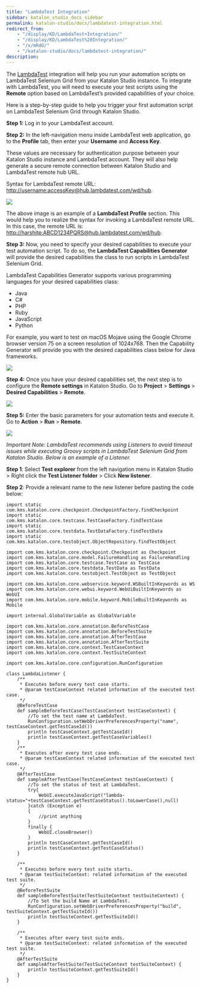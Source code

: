 ```yaml
---
title: "LambdaTest Integration" 
sidebar: katalon_studio_docs_sidebar
permalink: katalon-studio/docs/lambdatest-integration.html 
redirect_from:
    - "/display/KD/LambdaTest+Integration/"
    - "/display/KD/LambdaTest%20Integration/"
    - "/x/mRdO/"
    - "/katalon-studio/docs/lambdatest-integration/"
description: 
---
```

The [LambdaTest](http://www.lambdatest.com?fp_ref=emily81) integration will help you run your automation scripts on LambdaTest Selenium Grid from your Katalon Studio instance. To integrate with LambdaTest, you will need to execute your test scripts using the **Remote** option based on LambdaTest’s provided capabilities of your choice. 

Here is a step-by-step guide to help you trigger your first automation script on LambdaTest Selenium Grid through Katalon Studio.

**Step 1:** Log in to your LambdaTest account.

**Step 2:** In the left-navigation menu inside LambdaTest web application, go to the **Profile** tab, then enter your **Username** and **Access Key**.

These values are necessary for authentication purpose between your Katalon Studio instance and LambdaTest account. They will also help generate a secure remote connection between Katalon Studio and LambdaTest remote hub URL.

Syntax for LambdaTest remote URL: [http://username:accessKey@hub.lambdatest.com/wd/hub](http://username:accessKey@hub.lambdatest.com/wd/hub). 

![](../../images/katalon-studio/docs/lambdatest-integration/lambda-1.png)

The above image is an example of a **LambdaTest Profile** section. This would help you to realize the syntax for invoking a LambdaTest remote URL. In this case, the remote URL is: [http://harshitp:ABCD1234PQRS@hub.lambdatest.com/wd/hub](http://harshitp:ABCD1234PQRS@hub.lambdatest.com/wd/hub). 

**Step 3:** Now, you need to specify your desired capabilities to execute your test automation script. To do so, the **LambdaTest Capabilities Generator** will provide the desired capabilities the class to run scripts in LambdaTest Selenium Grid. 

LambdaTest Capabilities Generator supports various programming languages for your desired capabilities class:

*   Java
*   C#
*   PHP
*   Ruby
*   JavaScript
*   Python

For example, you want to test on macOS Mojave using the Google Chrome browser version 75 on a screen resolution of 1024x768. Then the Capability Generator will provide you with the desired capabilities class below for Java frameworks.

![](../../images/katalon-studio/docs/lambdatest-integration/lambda-2.png)


**Step 4:** Once you have your desired capabilities set, the next step is to configure the **Remote settings** in Katalon Studio. Go to **Project** > **Settings** > **Desired Capabilities** > **Remote**.

![](../../images/katalon-studio/docs/lambdatest-integration/lambda-3.png)

**Step 5:** Enter the basic parameters for your automation tests and execute it. Go to **Action** > **Run** > **Remote**.

![](../../images/katalon-studio/docs/lambdatest-integration/lambda-4.png)

_Important Note: LambdaTest recommends using Listeners to avoid timeout issues while executing Groovy scripts in LambdaTest Selenium Grid from Katalon Studio. Below is an example of a Listener._

**Step 1**: Select **Test explorer** from the left navigation menu in Katalon Studio >  Right click the **Test Listener folder** > Click 
**New listener**.

**Step 2**: Provide a relevant name to the new listener before pasting the code below:


```
import static com.kms.katalon.core.checkpoint.CheckpointFactory.findCheckpoint
import static com.kms.katalon.core.testcase.TestCaseFactory.findTestCase
import static com.kms.katalon.core.testdata.TestDataFactory.findTestData
import static com.kms.katalon.core.testobject.ObjectRepository.findTestObject
 
import com.kms.katalon.core.checkpoint.Checkpoint as Checkpoint
import com.kms.katalon.core.model.FailureHandling as FailureHandling
import com.kms.katalon.core.testcase.TestCase as TestCase
import com.kms.katalon.core.testdata.TestData as TestData
import com.kms.katalon.core.testobject.TestObject as TestObject
 
import com.kms.katalon.core.webservice.keyword.WSBuiltInKeywords as WS
import com.kms.katalon.core.webui.keyword.WebUiBuiltInKeywords as WebUI
import com.kms.katalon.core.mobile.keyword.MobileBuiltInKeywords as Mobile
 
import internal.GlobalVariable as GlobalVariable
 
import com.kms.katalon.core.annotation.BeforeTestCase
import com.kms.katalon.core.annotation.BeforeTestSuite
import com.kms.katalon.core.annotation.AfterTestCase
import com.kms.katalon.core.annotation.AfterTestSuite
import com.kms.katalon.core.context.TestCaseContext
import com.kms.katalon.core.context.TestSuiteContext
 
import com.kms.katalon.core.configuration.RunConfiguration
 
class LambdaListener {
	/**
	 * Executes before every test case starts.
	 * @param testCaseContext related information of the executed test case.
	 */
	@BeforeTestCase
	def sampleBeforeTestCase(TestCaseContext testCaseContext) {
		//To set the test name at LambdaTest.
		RunConfiguration.setWebDriverPreferencesProperty("name", testCaseContext.getTestCaseId())
		println testCaseContext.getTestCaseId()
		println testCaseContext.getTestCaseVariables()
	}
	/**
	 * Executes after every test case ends.
	 * @param testCaseContext related information of the executed test case.
	 */
	@AfterTestCase
	def sampleAfterTestCase(TestCaseContext testCaseContext) {
		//To set the status of test at LambdaTest.
		try{
			WebUI.executeJavaScript("lambda-status="+testCaseContext.getTestCaseStatus().toLowerCase(),null)
		}catch (Exception e)
		{
			//print anything
		}
		finally {
			WebUI.closeBrowser()
		}
		println testCaseContext.getTestCaseId()
		println testCaseContext.getTestCaseStatus()
	}
 
	/**
	 * Executes before every test suite starts.
	 * @param testSuiteContext: related information of the executed test suite.
	 */
	@BeforeTestSuite
	def sampleBeforeTestSuite(TestSuiteContext testSuiteContext) {
		//To Set the build Name at LambdaTest.
		RunConfiguration.setWebDriverPreferencesProperty("build", testSuiteContext.getTestSuiteId())
		println testSuiteContext.getTestSuiteId()
	}
 
	/**
	 * Executes after every test suite ends.
	 * @param testSuiteContext: related information of the executed test suite.
	 */
	@AfterTestSuite
	def sampleAfterTestSuite(TestSuiteContext testSuiteContext) {
		println testSuiteContext.getTestSuiteId()
	}
}

```
